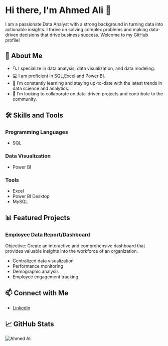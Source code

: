# Hi there, I'm Ahmed Ali 👋

I am a passionate Data Analyst with a strong background in turning data into actionable insights. I thrive on solving complex problems and making data-driven decisions that drive business success. Welcome to my GitHub profile!

## 🚀 About Me

- 🔍 I specialize in data analysis, data visualization, and data modeling.
- 💻 I am proficient in SQL,Excel and Power BI.
- 🌱 I’m constantly learning and staying up-to-date with the latest trends in data science and analytics.
- 👯 I’m looking to collaborate on data-driven projects and contribute to the community.

## 🛠 Skills and Tools

### Programming Languages
- SQL

### Data Visualization
- Power BI

### Tools
- Excel
- Power BI Desktop
- MySQL


## 📊 Featured Projects

### [Employee Data Report/Dashboard](https://github.com/AhmedAli-29SE?tab=repositories)
 Objective: Create an interactive and comprehensive dashboard that provides valuable insights into the workforce of an organization.
- Centralized data visualization
- Performance monitoring
- Demographic analysis
- Employee engagement tracking


## 📫 Connect with Me

- [LinkedIn](www.linkedin.com/in/ahmed-ali-60797a283)


## 📈 GitHub Stats

![Ahmed Ali](https://github.com/AhmedAli-29SE)


